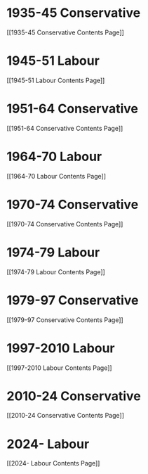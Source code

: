 # 1935-45 Conservative
[[1935-45 Conservative Contents Page]]
# 1945-51 Labour
[[1945-51 Labour Contents Page]]
# 1951-64 Conservative
[[1951-64 Conservative Contents Page]]
# 1964-70 Labour
[[1964-70 Labour Contents Page]]
# 1970-74 Conservative
[[1970-74 Conservative Contents Page]]
# 1974-79 Labour
[[1974-79 Labour Contents Page]]
# 1979-97 Conservative
[[1979-97 Conservative Contents Page]]
# 1997-2010 Labour
[[1997-2010 Labour Contents Page]]
# 2010-24 Conservative
[[2010-24 Conservative Contents Page]]
# 2024- Labour
[[2024- Labour Contents Page]]
